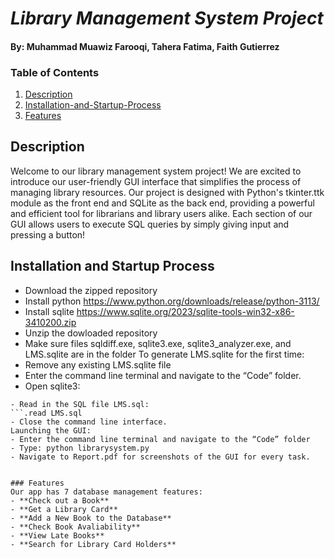 # *Library Management System Project*
#### By: Muhammad Muawiz Farooqi, Tahera Fatima, Faith Gutierrez
### Table of Contents
1. [Description](#Description "Jump to Description")
2. [Installation-and-Startup-Process](#Installation-and-Startup-Process "Jump to Installation-and-Startup-Process") 
3. [Features](#Features "Jump to Features")
  

## Description 

Welcome to our library management system project! We are excited to introduce our user-friendly GUI interface that simplifies the process of managing library resources. Our project is designed with Python's tkinter.ttk module as the front end and SQLite as the back end, providing a powerful and efficient tool for librarians and library users alike. Each section of our GUI allows users to execute SQL queries by simply giving input and pressing a button!


## Installation and Startup Process 
- Download the zipped repository
- Install python https://www.python.org/downloads/release/python-3113/
- Install sqlite https://www.sqlite.org/2023/sqlite-tools-win32-x86-3410200.zip
- Unzip the dowloaded repository
- Make sure files sqldiff.exe, sqlite3.exe, sqlite3_analyzer.exe, and LMS.sqlite are in the folder
To generate LMS.sqlite for the first time:
- Remove any existing LMS.sqlite file
- Enter the command line terminal and navigate to the “Code” folder.
- Open sqlite3:
```sqlite3
- Read in the SQL file LMS.sql:
```.read LMS.sql
- Close the command line interface.
Launching the GUI:
- Enter the command line terminal and navigate to the “Code” folder
- Type: python librarysystem.py
- Navigate to Report.pdf for screenshots of the GUI for every task.


### Features
Our app has 7 database management features:
- **Check out a Book**
- **Get a Library Card**
- **Add a New Book to the Database**
- **Check Book Avaliability**
- **View Late Books**
- **Search for Library Card Holders**
